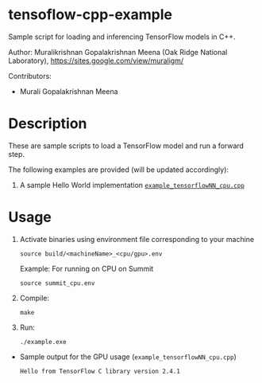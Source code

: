 # tensoflow-cpp-example

Sample script for loading and inferencing TensorFlow models in C++.

Author: Muralikrishnan Gopalakrishnan Meena (Oak Ridge National Laboratory), https://sites.google.com/view/muraligm/

Contributors:
* Murali Gopalakrishnan Meena

# Description

These are sample scripts to load a TensorFlow model and run a forward step.

The following examples are provided (will be updated accordingly):
1. A sample Hello World implementation [`example_tensorflowNN_cpu.cpp`](example_tensorflowNN_cpu.cpp)

# Usage

1. Activate binaries using environment file corresponding to your machine
    ```
    source build/<machineName>_<cpu/gpu>.env
    ```
    Example: For running on CPU on Summit
    ```
    source summit_cpu.env
    ```
2. Compile: 
    ```
    make
    ```
3. Run:
    ```
    ./example.exe
    ```
    
* Sample output for the GPU usage (`example_tensorflowNN_cpu.cpp`)
  ```
  Hello from TensorFlow C library version 2.4.1
  ```


